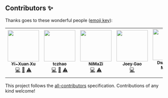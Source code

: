 
## Contributors ✨

Thanks goes to these wonderful people ([emoji key](https://allcontributors.org/docs/en/emoji-key)):

<!-- ALL-CONTRIBUTORS-LIST:START - Do not remove or modify this section -->
<!-- prettier-ignore-start -->
<!-- markdownlint-disable -->
<table>
  <tr>
    <td align="center"><a href="https://github.com/xuyxu"><img src="https://avatars.githubusercontent.com/u/22359569?v=4?s=100" width="100px;" alt=""/><br /><sub><b>Yi-Xuan Xu</b></sub></a><br /><a href="https://github.com/LAMDA-NJU/Deep-Forest/commits?author=xuyxu" title="Code">💻</a> <a href="https://github.com/LAMDA-NJU/Deep-Forest/commits?author=xuyxu" title="Documentation">📖</a> <a href="https://github.com/LAMDA-NJU/Deep-Forest/commits?author=xuyxu" title="Tests">⚠️</a></td>
    <td align="center"><a href="https://www.linkedin.com/in/tczhao/"><img src="https://avatars.githubusercontent.com/u/20961507?v=4?s=100" width="100px;" alt=""/><br /><sub><b>tczhao</b></sub></a><br /><a href="https://github.com/LAMDA-NJU/Deep-Forest/commits?author=tczhao" title="Code">💻</a> <a href="https://github.com/LAMDA-NJU/Deep-Forest/commits?author=tczhao" title="Documentation">📖</a> <a href="https://github.com/LAMDA-NJU/Deep-Forest/commits?author=tczhao" title="Tests">⚠️</a></td>
    <td align="center"><a href="https://github.com/NiMaZi"><img src="https://avatars.githubusercontent.com/u/19431549?v=4?s=100" width="100px;" alt=""/><br /><sub><b>NiMaZi</b></sub></a><br /><a href="https://github.com/LAMDA-NJU/Deep-Forest/commits?author=NiMaZi" title="Code">💻</a> <a href="https://github.com/LAMDA-NJU/Deep-Forest/commits?author=NiMaZi" title="Tests">⚠️</a></td>
    <td align="center"><a href="https://github.com/pjgao"><img src="https://avatars.githubusercontent.com/u/22350313?v=4?s=100" width="100px;" alt=""/><br /><sub><b>Joey Gao</b></sub></a><br /><a href="https://github.com/LAMDA-NJU/Deep-Forest/commits?author=pjgao" title="Code">💻</a></td>
    <td align="center"><a href="https://github.com/dwaipayan05"><img src="https://avatars.githubusercontent.com/u/53687927?v=4?s=100" width="100px;" alt=""/><br /><sub><b>Dwaipayan Munshi</b></sub></a><br /><a href="https://github.com/LAMDA-NJU/Deep-Forest/commits?author=dwaipayan05" title="Documentation">📖</a></td>
  </tr>
</table>

<!-- markdownlint-restore -->
<!-- prettier-ignore-end -->

<!-- ALL-CONTRIBUTORS-LIST:END -->

This project follows the [all-contributors](https://github.com/all-contributors/all-contributors) specification. Contributions of any kind welcome!